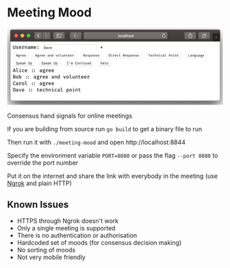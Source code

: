 # Meeting Mood

![screenshot.png](screenshot.png)

Consensus hand signals for online meetings

If you are building from source run `go build` to get a binary file to run

Then run it with `./meeting-mood` and open http://localhost:8844

Specify the environment variable `PORT=8080` or pass the flag `--port 8080` to override the port number

Put it on the internet and share the link with everybody in the meeting (use [Ngrok](https://ngrok.com/) and plain HTTP)

## Known Issues

- HTTPS through Ngrok doesn't work
- Only a single meeting is supported
- There is no authentication or authorisation
- Hardcoded set of moods (for consensus decision making)
- No sorting of moods
- Not very mobile friendly